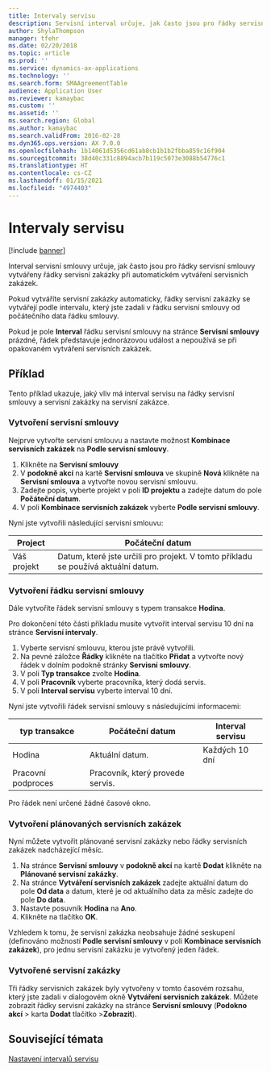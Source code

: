 ```yaml
---
title: Intervaly servisu
description: Servisní interval určuje, jak často jsou pro řádky servisní smlouvy vytvářeny řádky servisní zakázky při automatickém vytváření servisních zakázek.
author: ShylaThompson
manager: tfehr
ms.date: 02/20/2018
ms.topic: article
ms.prod: ''
ms.service: dynamics-ax-applications
ms.technology: ''
ms.search.form: SMAAgreementTable
audience: Application User
ms.reviewer: kamaybac
ms.custom: ''
ms.assetid: ''
ms.search.region: Global
ms.author: kamaybac
ms.search.validFrom: 2016-02-28
ms.dyn365.ops.version: AX 7.0.0
ms.openlocfilehash: 1b14061d5356cd61ab8cb1b1b2fbba859c16f904
ms.sourcegitcommit: 38d40c331c8894acb7b119c5073e3088b54776c1
ms.translationtype: HT
ms.contentlocale: cs-CZ
ms.lasthandoff: 01/15/2021
ms.locfileid: "4974403"
---
```

# <a name="service-intervals"></a>Intervaly servisu

[!include [banner](../includes/banner.md)]

Interval servisní smlouvy určuje, jak často jsou pro řádky servisní smlouvy vytvářeny řádky servisní zakázky při automatickém vytváření servisních zakázek.

Pokud vytváříte servisní zakázky automaticky, řádky servisní zakázky se vytvářejí podle intervalu, který jste zadali v řádku servisní smlouvy od počátečního data řádku smlouvy.

Pokud je pole **Interval** řádku servisní smlouvy na stránce **Servisní smlouvy** prázdné, řádek představuje jednorázovou událost a nepoužívá se při opakovaném vytváření servisních zakázek.

## <a name="example"></a>Příklad

Tento příklad ukazuje, jaký vliv má interval servisu na řádky servisní smlouvy a servisní zakázky na servisní zakázce.

### <a name="create-a-service-agreement"></a>Vytvoření servisní smlouvy

Nejprve vytvořte servisní smlouvu a nastavte možnost **Kombinace servisních zakázek** na **Podle servisní smlouvy**.

1. Klikněte na **Servisní smlouvy**
2. V **podokně akcí** na kartě **Servisní smlouva** ve skupině **Nová** klikněte na **Servisní smlouva** a vytvořte novou servisní smlouvu.
3. Zadejte popis, vyberte projekt v poli **ID projektu** a zadejte datum do pole **Počáteční datum**.
4. V poli **Kombinace servisních zakázek** vyberte **Podle servisní smlouvy**.

Nyní jste vytvořili následující servisní smlouvu:

| Project      | Počáteční datum                                                                         |
|--------------|------------------------------------------------------------------------------------|
| Váš projekt | Datum, které jste určili pro projekt. V tomto příkladu se používá aktuální datum. |

### <a name="create-a-service-agreement-line"></a>Vytvoření řádku servisní smlouvy

Dále vytvoříte řádek servisní smlouvy s typem transakce **Hodina**.

Pro dokončení této části příkladu musíte vytvořit interval servisu 10 dní na stránce **Servisní intervaly**. 

1. Vyberte servisní smlouvu, kterou jste právě vytvořili. 
2. Na pevné záložce **Řádky** klikněte na tlačítko **Přidat** a vytvořte nový řádek v dolním podokně stránky **Servisní smlouvy**.
3. V poli **Typ transakce** zvolte **Hodina**.
4. V poli **Pracovník** vyberte pracovníka, který dodá servis.
5. V poli **Interval servisu** vyberte interval 10 dní.

Nyní jste vytvořili řádek servisní smlouvy s následujícími informacemi:

| typ transakce | Počáteční datum                               | Interval servisu |
|------------------|------------------------------------------|------------------|
| Hodina             | Aktuální datum.                        | Každých 10 dní    |
| Pracovní podproces           | Pracovník, který provede servis. |                  |

Pro řádek není určené žádné časové okno. 

### <a name="create-planned-service-orders"></a>Vytvoření plánovaných servisních zakázek

Nyní můžete vytvořit plánované servisní zakázky nebo řádky servisních zakázek nadcházející měsíc.

1. Na stránce **Servisní smlouvy** v **podokně akcí** na kartě **Dodat** klikněte na **Plánované servisní zakázky**.
2. Na stránce **Vytváření servisních zakázek** zadejte aktuální datum do pole **Od data** a datum, které je od aktuálního data za měsíc zadejte do pole **Do data**.
3. Nastavte posuvník **Hodina** na **Ano**. 
4. Klikněte na tlačítko **OK**.

Vzhledem k tomu, že servisní zakázka neobsahuje žádné seskupení (definováno možností **Podle servisní smlouvy** v poli **Kombinace servisních zakázek**), pro jednu servisní zakázku je vytvořený jeden řádek.

### <a name="service-orders-created"></a>Vytvořené servisní zakázky

Tři řádky servisních zakázek byly vytvořeny v tomto časovém rozsahu, který jste zadali v dialogovém okně **Vytváření servisních zakázek**. Můžete zobrazit řádky servisní zakázky na stránce **Servisní smlouvy** (**Podokno akcí** \> karta **Dodat** tlačítko \>**Zobrazit**).

## <a name="related-topics"></a>Související témata

[Nastavení intervalů servisu](set-up-service-intervals.md)  

